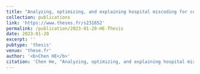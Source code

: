 ```yaml
---
title: "Analyzing, optimizing, and explaining hospital miscoding for coding practice improvement"
collection: publications
link: 'https://www.theses.fr/s231652'
permalink: /publication/2023-01-20-HE-Thesis
date: 2023-01-20
excerpt: ''
pubtype: 'thesis'
venue: 'these.fr'
author: '<b>Chen HE</b>'
citation: 'Chen He, "Analyzing, optimizing, and explaining hospital miscoding for coding practice improvement", in "these.fr".'
---
```


